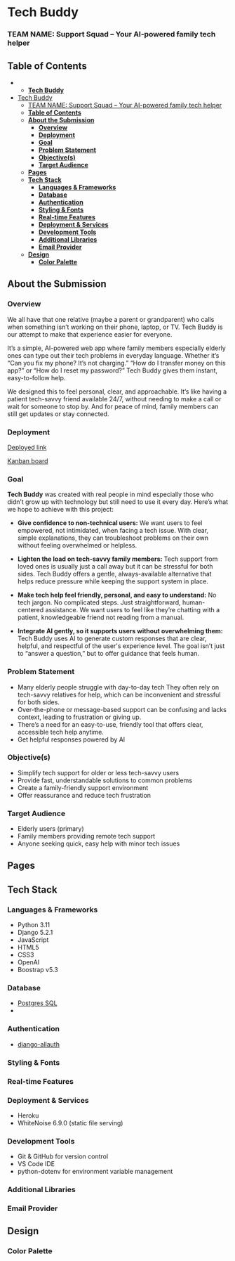 # Tech Buddy

### TEAM NAME: Support Squad – Your AI-powered family tech helper


## **Table of Contents**
- * [**Tech Buddy**](#tech-buddy)
- [Tech Buddy](#tech-buddy)
    - [TEAM NAME: Support Squad – Your AI-powered family tech helper](#team-name-support-squad--your-ai-powered-family-tech-helper)
  - [**Table of Contents**](#table-of-contents)
  - [**About the Submission**](#about-the-submission)
    - [**Overview**](#overview)
    - [**Deployment**](#deployment)
    - [**Goal**](#goal)
    - [**Problem Statement**](#problem-statement)
    - [**Objective(s)**](#objectives)
    - [**Target Audience**](#target-audience)
  - [**Pages**](#pages)
  - [**Tech Stack**](#tech-stack)
    - [**Languages \& Frameworks**](#languages--frameworks)
    - [**Database**](#database)
    - [**Authentication**](#authentication)
    - [**Styling \& Fonts**](#styling--fonts)
    - [**Real-time Features**](#real-time-features)
    - [**Deployment \& Services**](#deployment--services)
    - [**Development Tools**](#development-tools)
    - [**Additional Libraries**](#additional-libraries)
    - [**Email Provider**](#email-provider)
  - [**Design**](#design)
    - [**Color Palette**](#color-palette)
  

## **About the Submission**

### **Overview** 
We all have that one relative (maybe a parent or grandparent) who calls when something isn’t working on their phone, laptop, or TV. Tech Buddy is our attempt to make that experience easier for everyone.

It’s a simple, AI-powered web app where family members especially elderly ones can type out their tech problems in everyday language. Whether it’s “Can you fix my phone? It’s not charging.” “How do I transfer money on this app?” or “How do I reset my password?” Tech Buddy gives them instant, easy-to-follow help.

We designed this to feel personal, clear, and approachable. It’s like having a patient tech-savvy friend available 24/7, without needing to make a call or wait for someone to stop by. And for peace of mind, family members can still get updates or stay connected.


### **Deployment**

[Deployed link](?)

[Kanban board](?)

### **Goal**
**Tech Buddy** was created with real people in mind  especially those who didn’t grow up with technology but still need to use it every day. Here’s what we hope to achieve with this project:

*   **Give confidence to non-technical users:** We want users to feel empowered, not intimidated, when facing a tech issue. With clear, simple explanations, they can troubleshoot problems on their own without feeling overwhelmed or helpless.

*   **Lighten the load on tech-savvy family members:**
Tech support from loved ones is usually just a call away but it can be stressful for both sides. Tech Buddy offers a gentle, always-available alternative that helps reduce pressure while keeping the support system in place.

*   **Make tech help feel friendly, personal, and easy to understand:** No tech jargon. No complicated steps. Just straightforward, human-centered assistance. We want users to feel like they’re chatting with a patient, knowledgeable friend not reading from a manual.

*   **Integrate AI gently, so it supports users without overwhelming them:** Tech Buddy uses AI to generate custom responses that are clear, helpful, and respectful of the user's experience level. The goal isn’t just to “answer a question,” but to offer guidance that feels human.


### **Problem Statement**
 - Many elderly people struggle with day-to-day tech They often rely on tech-savvy relatives for help, which can be inconvenient and stressful for both sides.
 - Over-the-phone or message-based support can be confusing and lacks context, leading to frustration or giving up.
 - There’s a need for an easy-to-use, friendly tool that offers clear, accessible tech help anytime.
 - Get helpful responses powered by AI

### **Objective(s)**
 - Simplify tech support for older or less tech-savvy users
 - Provide fast, understandable solutions to common problems
 - Create a family-friendly support environment
 - Offer reassurance and reduce tech frustration

### **Target Audience**
 - Elderly users (primary)
 - Family members providing remote tech support
 - Anyone seeking quick, easy help with minor tech issues

## **Pages**

## **Tech Stack**

### **Languages & Frameworks**
- Python 3.11
- Django 5.2.1
- JavaScript
- HTML5
- CSS3
- OpenAI 
- Boostrap v5.3

### **Database**
-  [Postgres SQL](https://www.postgresql.org/)
- 

### **Authentication**

- [django-allauth](https://docs.allauth.org/en/latest/)

### **Styling & Fonts**



### **Real-time Features**



### **Deployment & Services**

- Heroku
- WhiteNoise 6.9.0 (static file serving)

### **Development Tools**

- Git & GitHub for version control
- VS Code IDE
- python-dotenv for environment variable management

### **Additional Libraries**


### **Email Provider**

## **Design**

### **Color Palette**